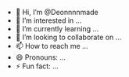 - 👋 Hi, I’m @Deonnnnmade
- 👀 I’m interested in ...
- 🌱 I’m currently learning ...
- 💞️ I’m looking to collaborate on ...
- 📫 How to reach me ...
- 😄 Pronouns: ...
- ⚡ Fun fact: ...

<!---
Deonnnnmade/Deonnnnmade is a ✨ special ✨ repository because its `README.md` (this file) appears on your GitHub profile.
You can click the Preview link to take a look at your changes.
--->
